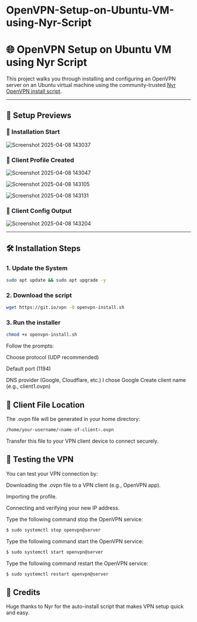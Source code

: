 # OpenVPN-Setup-on-Ubuntu-VM-using-Nyr-Script
# 🌐 OpenVPN Setup on Ubuntu VM using Nyr Script

This project walks you through installing and configuring an OpenVPN server on an Ubuntu virtual machine using the community-trusted [Nyr OpenVPN install script](https://github.com/Nyr/openvpn-install).

---

## 📸 Setup Previews

### 🧱 Installation Start
![Screenshot 2025-04-08 143037](https://github.com/user-attachments/assets/11f32ebd-37e0-469b-a15e-911e3db0a1ae)


### 👤 Client Profile Created
![Screenshot 2025-04-08 143047](https://github.com/user-attachments/assets/db2dfdfa-07e9-42ef-82fa-8079c402a9b7)

![Screenshot 2025-04-08 143105](https://github.com/user-attachments/assets/221ced53-79f0-4033-984e-972f3a2306a9)

![Screenshot 2025-04-08 143131](https://github.com/user-attachments/assets/0d393245-ef73-4364-a380-93f75fb826df)



### 📂 Client Config Output
![Screenshot 2025-04-08 143204](https://github.com/user-attachments/assets/33ef0e72-9827-417e-8850-a1d8635bcb59)


---

## 🛠️ Installation Steps

### 1. Update the System
```bash
sudo apt update && sudo apt upgrade -y
```
### 2. Download the script
```bash
wget https://git.io/vpn -O openvpn-install.sh
```

### 3. Run the installer
```bash
chmod +x openvpn-install.sh
```
Follow the prompts:

 Choose protocol (UDP recommended)

Default port (1194)

DNS provider (Google, Cloudflare, etc.)
I chose Google
Create client name (e.g., client1.ovpn)

## 🔑 Client File Location
The .ovpn file will be generated in your home directory:
```bash
/home/your-username/<name-of-client>.ovpn
```
Transfer this file to your VPN client device to connect securely.

## 🧪 Testing the VPN
You can test your VPN connection by:

Downloading the .ovpn file to a VPN client (e.g., OpenVPN app).

Importing the profile.

Connecting and verifying your new IP address.

Type the following command stop the OpenVPN service:
```bash
$ sudo systemctl stop openvpn@server
```
Type the following command start the OpenVPN service:
```bash
$ sudo systemctl start openvpn@server
```
Type the following command restart the OpenVPN service:
```bash
$ sudo systemctl restart openvpn@server
```
## 🙌 Credits
Huge thanks to Nyr for the auto-install script that makes VPN setup quick and easy.
